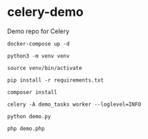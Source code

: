 # celery-demo
Demo repo for Celery

```
docker-compose up -d

python3 -m venv venv

source venv/bin/activate

pip install -r requirements.txt

composer install

celery -A demo_tasks worker --loglevel=INFO

python demo.py

php demo.php
```
